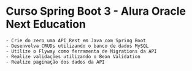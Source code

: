 <h1>Curso Spring Boot 3 - Alura Oracle Next Education</h1>
<p>

    - Crie do zero uma API Rest em Java com Spring Boot
    - Desenvolva CRUDs utilizando o banco de dados MySQL
    - Utilize o Flyway como ferramenta de Migrations da API
    - Realize validações utilizando o Bean Validation
    - Realize paginação dos dados da API

</p>
